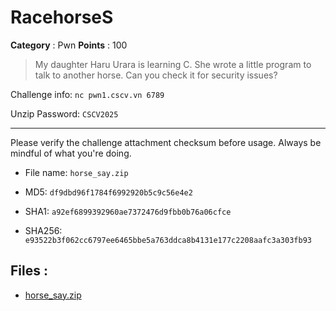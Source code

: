 # RacehorseS

**Category** : Pwn
**Points** : 100

> My daughter Haru Urara is learning C. She wrote a little program to talk to another horse. Can you check it for security issues?

Challenge info: `nc pwn1.cscv.vn 6789`

Unzip Password: `CSCV2025`

------------------------------
Please verify the challenge attachment checksum before usage. Always be mindful of what you're doing. 

* File name: ```horse_say.zip```
* MD5: ```df9dbd96f1784f6992920b5c9c56e4e2```
* SHA1: ```a92ef6899392960ae7372476d9fbb0b76a06cfce```
* SHA256: ```e93522b3f062cc6797ee6465bbe5a763ddca8b4131e177c2208aafc3a303fb93```


## Files : 
 - [horse_say.zip](./horse_say.zip)


